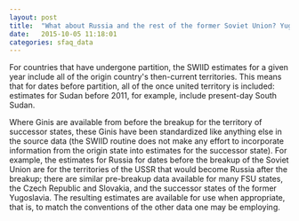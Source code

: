 ```yaml
---
layout: post
title:  "What about Russia and the rest of the former Soviet Union? Yugoslavia? Czechoslovakia? Pakistan? Sudan? Ethiopia? Why are there estimates for successor states before they actually existed?"
date:   2015-10-05 11:18:01
categories: sfaq_data
---
```


For countries that have undergone partition, the SWIID estimates for a given year include all of the origin country's then-current territories.  This means that for dates before partition, all of the once united territory is included: estimates for Sudan before 2011, for example, include present-day South Sudan.

Where Ginis are available from before the breakup for the territory of successor states, these Ginis have been standardized like anything else in the source data (the SWIID routine does not make any effort to incorporate information from the origin state into estimates for the successor state).  For example, the estimates for Russia for dates before the breakup of the Soviet Union are for the territories of the USSR that would become Russia after the breakup; there are similar pre-breakup data available for many FSU states, the Czech Republic and Slovakia, and the successor states of the former Yugoslavia.  The resulting estimates are available for use when appropriate, that is, to match the conventions of the other data one may be employing.